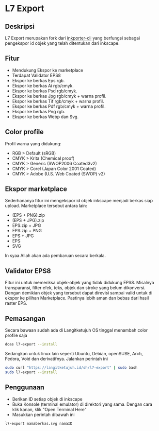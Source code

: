 # L7 Export

## Deskripsi

L7 Export merupakan fork dari [inkporter-cli](https://github.com/raniaamina/inkporter) yang berfungsi sebagai pengekspor id objek yang telah ditentukan dari inkscape.

## Fitur

* Mendukung Ekspor ke marketplace
* Terdapat Validator EPS8
* Ekspor ke berkas Eps rgb.
* Ekspor ke berkas Ai rgb/cmyk.
* Ekspor ke berkas Psd rgb/cmyk.
* Ekspor ke berkas Jpg rgb/cmyk + warna profil.
* Ekspor ke berkas Tif rgb/cmyk + warna profil.
* Ekspor ke berkas Pdf rgb/cmyk + warna profil.
* Ekspor ke berkas Png rgb.
* Ekspor ke berkas Webp dan Svg.

## Color profile

Profil warna yang didukung:

* RGB  > Default    (sRGB)
* CMYK > Krita      (Chemical proof)
* CMYK > Generic    (SWOP2006 Coated3v2)
* CMYK > Corel      (Japan Color 2001 Coated)
* CMYK > Adobe      (U.S. Web Coated (SWOP) v2)

## Ekspor marketplace

Sederhananya fitur ini mengekspor id objek inkscape menjadi berkas siap upload. Marketplace tersebut antara lain:

- (EPS + PNG).zip
- (EPS + JPG).zip
- EPS.zip + JPG
- EPS.zip + PNG
- EPS + JPG
- EPS
- SVG

In syaa Allah akan ada pembaruan secara berkala.

## Validator EPS8

Fitur ini untuk memeriksa objek-objek yang tidak didukung EPS8. Misalnya transparansi, filter efek, teks, objek dan stroke yang belum dikonversi. Dengan demikian objek yang tersebut dapat direvisi sampai valid untuk di ekspor ke pilihan Marketplace. Pastinya lebih aman dan bebas dari hasil raster EPS.

## Pemasangan

Secara bawaan sudah ada di Langitketujuh OS tinggal menambah color profile saja

```sh
doas l7-export --install
```

Sedangkan untuk linux lain seperti Ubuntu, Debian, openSUSE, Arch, Fedora, Void dan derivatifnya. Jalankan perintah ini

```sh
sudo curl "https://langitketujuh.id/sh/l7-export" | sudo bash
sudo l7-export --install
```

## Penggunaan

- Berikan ID setiap objek di inkscape
- Buka Konsole (terminal emulator) di direktori yang sama. Dengan cara klik kanan, klik "Open Terminal Here"
- Masukkan perintah dibawah ini

```sh
l7-export namaberkas.svg namaID
```

